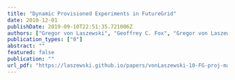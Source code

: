 ```yaml
---
title: "Dynamic Provisioned Experiments in FutureGrid"
date: 2010-12-01
publishDate: 2019-09-10T22:51:35.721006Z
authors: ["Gregor von Laszewski", "Geoffrey C. Fox", "Gregor von Laszewski", "Geoffrey C. Fox", "FutureGrid Team"]
publication_types: ["0"]
abstract: ""
featured: false
publication: ""
url_pdf: "https://laszewski.github.io/papers/vonLaszewski-10-FG-proj-management.pdf"
---
```


